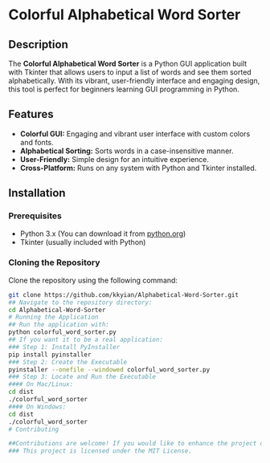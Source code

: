 # Colorful Alphabetical Word Sorter

## Description

The **Colorful Alphabetical Word Sorter** is a Python GUI application built with Tkinter that allows users to input a list of words and see them sorted alphabetically. With its vibrant, user-friendly interface and engaging design, this tool is perfect for beginners learning GUI programming in Python.

## Features

- **Colorful GUI:** Engaging and vibrant user interface with custom colors and fonts.
- **Alphabetical Sorting:** Sorts words in a case-insensitive manner.
- **User-Friendly:** Simple design for an intuitive experience.
- **Cross-Platform:** Runs on any system with Python and Tkinter installed.

## Installation

### Prerequisites

- Python 3.x (You can download it from [python.org](https://www.python.org/))
- Tkinter (usually included with Python)

### Cloning the Repository

Clone the repository using the following command:

```bash
git clone https://github.com/kkyian/Alphabetical-Word-Sorter.git
## Navigate to the repository directory:
cd Alphabetical-Word-Sorter
# Running the Application
## Run the application with:
python colorful_word_sorter.py
## If you want it to be a real application:
### Step 1: Install PyInstaller
pip install pyinstaller
### Step 2: Create the Executable
pyinstaller --onefile --windowed colorful_word_sorter.py
### Step 3: Locate and Run the Executable
#### On Mac/Linux:
cd dist
./colorful_word_sorter
#### On Windows:
cd dist
./colorful_word_sorter
# Contributing

##Contributions are welcome! If you would like to enhance the project or fix issues, please fork the repository and open a pull request with your changes.
### This project is licensed under the MIT License.


